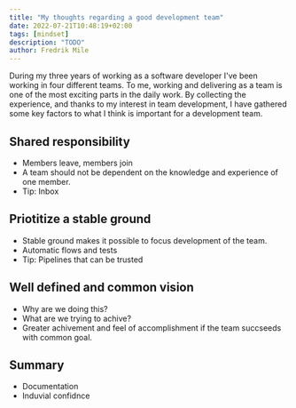 ```yaml
---
title: "My thoughts regarding a good development team"
date: 2022-07-21T10:48:19+02:00
tags: [mindset]
description: "TODO"
author: Fredrik Mile
---
```


During my three years of working as a software developer I've been working in four different teams. 
To me, working and delivering as a team is one of the most exciting parts in the daily work.
By collecting the experience, and thanks to my interest in team development, I have gathered some key factors to what I think is important for a development team.


## Shared responsibility

- Members leave, members join
- A team should not be dependent on the knowledge and experience of one member.
- Tip: Inbox


## Priotitize a stable ground
- Stable ground makes it possible to focus development of the team.
- Automatic flows and tests
- Tip: Pipelines that can be trusted


## Well defined and common vision
- Why are we doing this?
- What are we trying to achive?
- Greater achivement and feel of accomplishment if the team succseeds with common goal.

## Summary

- Documentation
- Induvial confidnce
